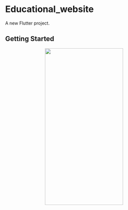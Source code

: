 # Educational_website

A new Flutter project.

## Getting Started


<p align=center>
  <img src="https://user-images.githubusercontent.com/111565916/190866625-25b43575-68f4-423b-b981-f058f73bb343.gif" height=500 width=250>
<p>
  
